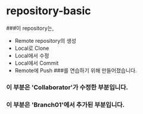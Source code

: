 # repository-basic

###이 repository는,
* Remote repository의 생성
* Local로 Clone
* Local에서 수정
* Local에서 Commit
* Remote에 Push
###를 연습하기 위해 만들어졌습니다.

### 이 부분은 'Collaborator'가 수정한 부분입니다.

### 이 부분은 'Branch01'에서 추가된 부분입니다.


